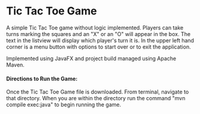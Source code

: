 # Tic Tac Toe Game
 A simple Tic Tac Toe game without logic implemented. Players can take turns marking the squares and an "X" or an "O" will appear in the box. The text in the listview will display which player's turn it is. In the upper left hand corner is a menu button with options to start over or to exit the application.
 
 Implemented using JavaFX and project build managed using Apache Maven.
 
#### Directions to Run the Game:
 Once the Tic Tac Toe Game file is downloaded. From terminal, navigate to that directory. When you are within the directory run the command "mvn compile exec:java" to begin running the game.
